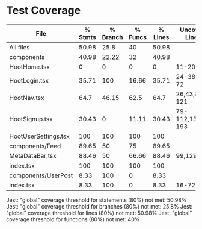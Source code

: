 # Test Coverage

File                   | % Stmts | % Branch | % Funcs | % Lines | Uncovered Line #s
-----------------------|---------|----------|---------|---------|-------------------
All files              |   50.98 |     25.8 |      40 |   50.98 |
 components            |   40.98 |    22.22 |      32 |   40.98 |
  HootHome.tsx         |       0 |        0 |       0 |       0 | 11-20
  HootLogin.tsx        |   35.71 |      100 |   16.66 |   35.71 | 24-38,59-72
  HootNav.tsx          |    64.7 |    46.15 |    62.5 |    64.7 | 26,43,85,96-121
  HootSignup.tsx       |   30.43 |        0 |   11.11 |   30.43 | 79-112,136-193
  HootUserSettings.tsx |     100 |      100 |     100 |     100 |
 components/Feed       |   89.65 |       50 |      75 |   89.65 |
  MetaDataBar.tsx      |   88.46 |       50 |   66.66 |   88.46 | 99,129-130
  index.tsx            |     100 |      100 |     100 |     100 |
 components/UserPost   |    8.33 |      100 |       0 |    8.33 |
  index.tsx            |    8.33 |      100 |       0 |    8.33 | 16-72

Jest: "global" coverage threshold for statements (80%) not met: 50.98%
Jest: "global" coverage threshold for branches (80%) not met: 25.8%
Jest: "global" coverage threshold for lines (80%) not met: 50.98%
Jest: "global" coverage threshold for functions (80%) not met: 40%
